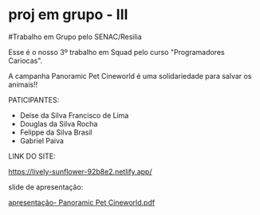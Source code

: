 # proj em grupo - III


#Trabalho em Grupo pelo SENAC/Resilia

Esse é o nosso 3º trabalho em Squad pelo curso "Programadores Cariocas".

A campanha Panoramic Pet Cineworld é uma solidariedade para salvar os animais!!


PATICIPANTES:
- Deise da Silva Francisco de Lima 
- Douglas da Silva Rocha 
- Felippe da Silva Brasil
- Gabriel Paiva



LINK DO SITE:

https://lively-sunflower-92b8e2.netlify.app/


slide de apresentação:

[apresentação- Panoramic Pet Cineworld.pdf](https://github.com/Deiselima042/proj.grupoIII/files/10291530/apresentacao-.Panoramic.Pet.Cineworld.pdf)
